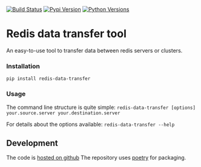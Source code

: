 [![Build Status](https://travis-ci.org/EDITD/redis_data_transfer.svg?branch=master)](https://travis-ci.org/EDITD/redis_data_transfer)
[![Pypi Version](https://img.shields.io/pypi/v/redis_data_transfer.svg)](https://pypi.org/project/redis_data_transfer/)
[![Python Versions](https://img.shields.io/pypi/pyversions/redis_data_transfer.svg)](https://pypi.org/project/redis_data_transfer/)

# Redis data transfer tool

An easy-to-use tool to transfer data between redis servers or clusters.

### Installation
```pip install redis-data-transfer```

### Usage

The command line structure is quite simple:
```redis-data-transfer [options] your.source.server your.destination.server```

For details about the options available:
```redis-data-transfer --help```


## Development

The code is [hosted on github](https://github.com/EDITD/redis_data_transfer)
The repository uses [poetry](https://python-poetry.org/) for packaging.
